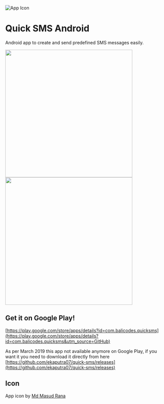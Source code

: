 ![App Icon](https://raw.github.com/ekaputra07/quick-sms/master/logo/144.png)

# Quick SMS Android
Android app to create and send predefined SMS messages easily.

<img src="https://raw.github.com/ekaputra07/quick-sms/master/screenshots/new/home.png" width="400px"/>
<img src="https://raw.github.com/ekaputra07/quick-sms/master/screenshots/new/multiple-recipients.png" width="400px"/>


## Get it on Google Play!
[https://play.google.com/store/apps/details?id=com.balicodes.quicksms](https://play.google.com/store/apps/details?id=com.balicodes.quicksms&utm_source=GitHub)

As per March 2019 this app not available anymore on Google Play, if you want it you need to download it directly from here [https://github.com/ekaputra07/quick-sms/releases](https://github.com/ekaputra07/quick-sms/releases)

## Icon

App icon by [Md Masud Rana](https://github.com/maaudrana)
